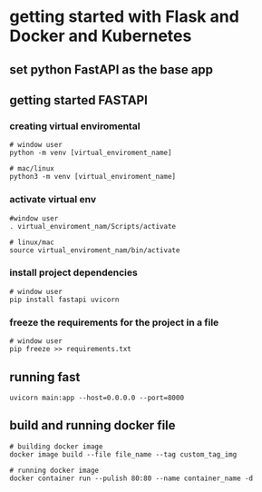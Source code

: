 


# getting started with Flask and Docker and Kubernetes


## set python FastAPI as the base app

## getting started FASTAPI


### creating virtual enviromental
```
# window user
python -m venv [virtual_enviroment_name]

# mac/linux
python3 -m venv [virtual_enviroment_name]
```

### activate virtual env
```
#window user
. virtual_enviroment_nam/Scripts/activate

# linux/mac 
source virtual_enviroment_nam/bin/activate 
```

### install project dependencies
```
# window user
pip install fastapi uvicorn

```

### freeze the requirements for the project in a file

```
# window user
pip freeze >> requirements.txt
```


## running fast
```
uvicorn main:app --host=0.0.0.0 --port=8000
```

## build and running docker file
```
# building docker image
docker image build --file file_name --tag custom_tag_img

# running docker image
docker container run --pulish 80:80 --name container_name -d
```